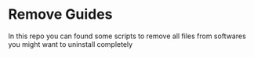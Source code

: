 # Remove Guides

In this repo you can found some scripts to remove all files from softwares you might want to uninstall completely


